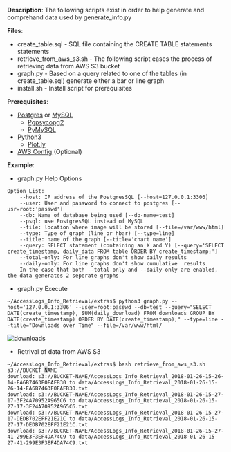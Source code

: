 **Description**:
The following scripts exist in order to help generate and comprehand data used by generate_info.py

**Files**:
* create_table.sql - SQL file containing the CREATE TABLE statements statements 
* retrieve_from_aws_s3.sh - The following script eases the process of retrieving data from AWS S3 bucket 
* graph.py - Based on a query related to one of the tables (in create_table.sql) generate either a bar or line graph  
* install.sh - Install script for prerequisites 

**Prerequisites**:
* [Postgres](https://www.postgresql.org/download/) or [MySQL](https://www.mysql.com/downloads/)
  * [Pgpsycopg2](https://pypi.org/project/psycopg2/)
  * [PyMySQL](https://pypi.org/project/PyMySQL/0.7.4/)
* [Python3](https://www.python.org)
   * [Plot.ly](https://plot.ly/python/) 
* [AWS Config](https://docs.aws.amazon.com/cli/latest/userguide/awscli-install-linux.html) (Optional)

**Example**: 
* graph.py Help Options
```
Option List: 
	--host: IP address of the PostgresSQL [--host=127.0.0.1:3306]
	--user: User and password to connect to postgres [--usr=root:'passwd']
	--db: Name of database being used [--db-name=test]
	--psql: use PostgresSQL instead of MySQL
	--file: location where image will be stored [--file=/var/www/html]
	--type: Type of graph (line or hbar) [--type=line]
	--title: name of the graph [--title='chart name']
	--query: SELECT statement (containing an X and Y) [--query='SELECT create_timestamp, daily_data FROM table ORDER BY create_timestamp;']
	--total-only: For line graphs don't show daily results
	--daily-only: For line graphs don't show cumulative  results
	In the case that both --total-only and --daily-only are enabled, the data generates 2 seperate graphs
```
* graph.py Execute
```
~/AccessLogs_Info_Retrieval/extras$ python3 graph.py --host='127.0.0.1:3306' --user=root:passwd --db=test --query="SELECT DATE(create_timestamp), SUM(daily_download) FROM downloads GROUP BY DATE(create_timestamp) ORDER BY DATE(create_timestamp);" --type=line --title="Downloads over Time" --file=/var/www/html/
```
![downloads](https://user-images.githubusercontent.com/7193201/39894644-64559b38-545c-11e8-891b-0f94d90fc1ce.png)

* Retrival of data from AWS S3
```
~/AccessLogs_Info_Retrieval/extras$ bash retrieve_from_aws_s3.sh s3://BUCKET_NAME
download: s3://BUCKET-NAME/AccessLogs_Info_Retrieval_2018-01-26-15-26-14-EA6B7463F0FAFB30 to data/AccessLogs_Info_Retrieval_2018-01-26-15-26-14-EA6B7463F0FAFB30.txt
download: s3://BUCKET-NAME/AccessLogs_Info_Retrieval_2018-01-26-15-27-17-3F24A70952A965C6 to data/AccessLogs_Info_Retrieval_2018-01-26-15-27-17-3F24A70952A965C6.txt
download: s3://BUCKET-NAME/AccessLogs_Info_Retrieval_2018-01-26-15-27-17-DEDB702EFF21E21C to data/AccessLogs_Info_Retrieval_2018-01-26-15-27-17-DEDB702EFF21E21C.txt
download: s3://BUCKET-NAME/AccessLogs_Info_Retrieval_2018-01-26-15-27-41-299E3F3EF4DA74C9 to data/AccessLogs_Info_Retrieval_2018-01-26-15-27-41-299E3F3EF4DA74C9.txt
``` 
